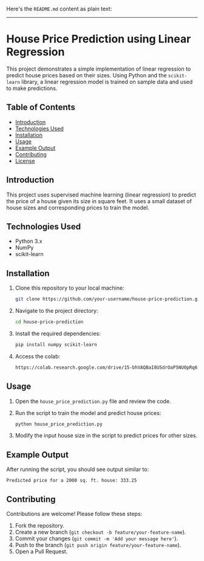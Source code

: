 Here's the `README.md` content as plain text:

---

# House Price Prediction using Linear Regression

This project demonstrates a simple implementation of linear regression to predict house prices based on their sizes. Using Python and the `scikit-learn` library, a linear regression model is trained on sample data and used to make predictions.

## Table of Contents
- [Introduction](#introduction)
- [Technologies Used](#technologies-used)
- [Installation](#installation)
- [Usage](#usage)
- [Example Output](#example-output)
- [Contributing](#contributing)
- [License](#license)

## Introduction
This project uses supervised machine learning (linear regression) to predict the price of a house given its size in square feet. It uses a small dataset of house sizes and corresponding prices to train the model.

## Technologies Used
- Python 3.x
- NumPy
- scikit-learn

## Installation
1. Clone this repository to your local machine:
    ```bash
    git clone https://github.com/your-username/house-price-prediction.git
    ```

2. Navigate to the project directory:
    ```bash
    cd house-price-prediction
    ```

3. Install the required dependencies:
    ```bash
    pip install numpy scikit-learn
    ```
4. Access the colab:
    ```bash
    https://colab.research.google.com/drive/15-bhVAQBaI8U5drOaP5NU0pRq6NhPcdP?usp=drive_link
    ```
## Usage
1. Open the `house_price_prediction.py` file and review the code.
2. Run the script to train the model and predict house prices:
    ```bash
    python house_price_prediction.py
    ```

3. Modify the input house size in the script to predict prices for other sizes.

## Example Output
After running the script, you should see output similar to:
```
Predicted price for a 2000 sq. ft. house: 333.25
```

## Contributing
Contributions are welcome! Please follow these steps:
1. Fork the repository.
2. Create a new branch (`git checkout -b feature/your-feature-name`).
3. Commit your changes (`git commit -m 'Add your message here'`).
4. Push to the branch (`git push origin feature/your-feature-name`).
5. Open a Pull Request.


